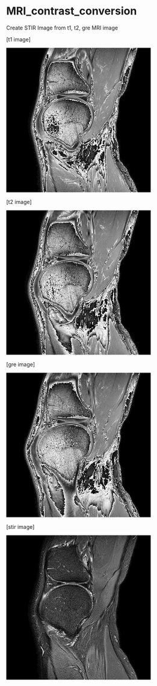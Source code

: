 # MRI_contrast_conversion

Create STIR Image from t1, t2, gre MRI image

[t1 image]

![t1](./images/x_t1.png)

[t2 image]

![t2](./images/x_t2.png)

[gre image]

![gre](./images/x_gre.png)

[stir image]

![stir](./images/x_stir.png)


